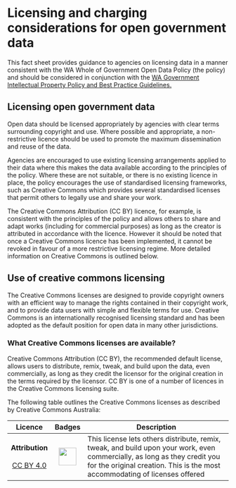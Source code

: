 # Licensing and charging considerations for open government data
This fact sheet provides guidance to agencies on licensing data in a manner consistent
with the WA Whole of Government Open Data Policy (the policy) and should be
considered in conjunction with the [WA Government Intellectual Property Policy and Best
Practice Guidelines.](http://www.commerce.wa.gov.au/publications/intellectual-property-wa-government-intellectual-property-policy-and-best-practice)

## Licensing open government data
Open data should be licensed appropriately by agencies with clear terms surrounding
copyright and use. Where possible and appropriate, a non-restrictive licence should be
used to promote the maximum dissemination and reuse of the data.

Agencies are encouraged to use existing licensing arrangements applied to their data
where this makes the data available according to the principles of the policy. Where
these are not suitable, or there is no existing licence in place, the policy encourages the
use of standardised licensing frameworks, such as Creative Commons which provides
several standardised licenses that permit others to legally use and share your work.

The Creative Commons Attribution (CC BY) licence, for example, is consistent with the
principles of the policy and allows others to share and adapt works (including for
commercial purposes) as long as the creator is attributed in accordance with the
licence. However it should be noted that once a Creative Commons licence has been
implemented, it cannot be revoked in favour of a more restrictive licensing regime. More
detailed information on Creative Commons is outlined below.

## Use of creative commons licensing
The Creative Commons licenses are designed to provide copyright owners with an
efficient way to manage the rights contained in their copyright work, and to provide data
users with simple and flexible terms for use. Creative Commons is an internationally
recognised licensing standard and has been adopted as the default position for open
data in many other jurisdictions.

### What Creative Commons licenses are available?
Creative Commons Attribution (CC BY), the recommended default license, allows users
to distribute, remix, tweak, and build upon the data, even commercially, as long as they
credit the licensor for the original creation in the terms required by the licensor. CC BY
is one of a number of licences in the Creative Commons licensing suite.

The following table outlines the Creative Commons licenses as described by Creative
Commons Australia:

| __Licence__ | __Badges__ | __Description__ |
|:---:|:---:|---|
| __Attribution__<br><br> [CC BY 4.0](https://creativecommons.org/licenses/by/4.0/) | <img src="/imgs/CC-BY.png" style=" width:40px"> | This license lets others distribute, remix, tweak, and build upon your work, even commercially, as long as they credit you for the original creation. This is the most accommodating of licenses offered |

